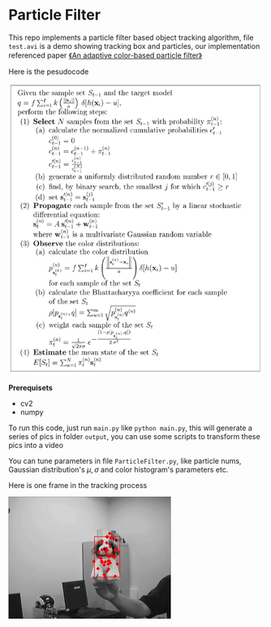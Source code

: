 # Particle Filter

This repo implements a particle filter based object tracking algorithm, file ``` test.avi``` is a demo showing tracking box and particles, our implementation referenced paper [《An adaptive color-based particle filter》](https://www.sciencedirect.com/science/article/pii/S0262885602001294)

 Here is the pesudocode

![pesudocode](algorithm.PNG)

**Prerequisets**

- cv2
- numpy

To run this code, just run ```main.py``` like ```python main.py```, this will generate a series of pics in folder  ```output```, you can use some scripts to transform these pics into a video

You can tune parameters in file ```ParticleFilter.py```, like particle nums, Gaussian distribution's $\mu,\sigma$ and color histogram's parameters etc.

Here is one frame in the tracking process

![demo](demo.jpg)